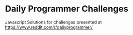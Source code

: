 # Daily Programmer Challenges

Javascript Solutions for challenges presented at https://www.reddit.com/r/dailyprogrammer/
